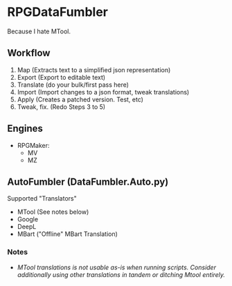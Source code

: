 # RPGDataFumbler

Because I hate MTool.

## Workflow

1. Map (Extracts text to a simplified json representation)
2. Export (Export to editable text)
3. Translate (do your bulk/first pass here)
4. Import (Import changes to a json format, tweak translations)
5. Apply (Creates a patched version. Test, etc)
6. Tweak, fix. (Redo Steps 3 to 5)

## Engines

- RPGMaker:
  - MV
  - MZ

## AutoFumbler (DataFumbler.Auto.py)

Supported "Translators"

- MTool (See notes below)
- Google
- DeepL
- MBart ("Offline" MBart Translation)

### Notes

- *MTool translations is not usable as-is when running scripts. Consider additionally using other translations in tandem or ditching Mtool entirely.*